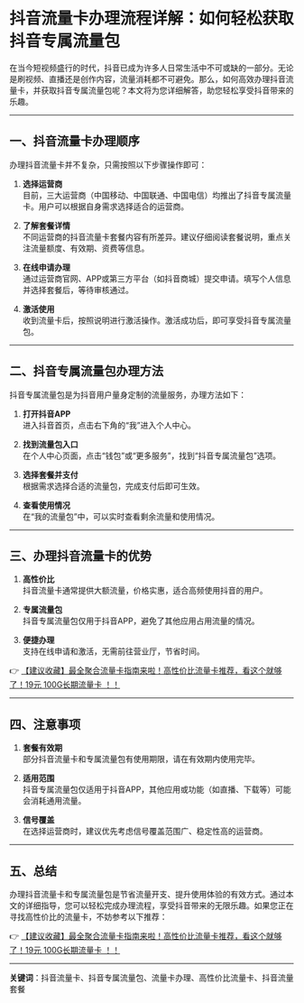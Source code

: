 # 抖音流量卡办理流程详解：如何轻松获取抖音专属流量包

在当今短视频盛行的时代，抖音已成为许多人日常生活中不可或缺的一部分。无论是刷视频、直播还是创作内容，流量消耗都不可避免。那么，如何高效办理抖音流量卡，并获取抖音专属流量包呢？本文将为您详细解答，助您轻松享受抖音带来的乐趣。

---

## 一、抖音流量卡办理顺序

办理抖音流量卡并不复杂，只需按照以下步骤操作即可：

1. **选择运营商**  
   目前，三大运营商（中国移动、中国联通、中国电信）均推出了抖音专属流量卡。用户可以根据自身需求选择适合的运营商。

2. **了解套餐详情**  
   不同运营商的抖音流量卡套餐内容有所差异。建议仔细阅读套餐说明，重点关注流量额度、有效期、资费等信息。

3. **在线申请办理**  
   通过运营商官网、APP或第三方平台（如抖音商城）提交申请。填写个人信息并选择套餐后，等待审核通过。

4. **激活使用**  
   收到流量卡后，按照说明进行激活操作。激活成功后，即可享受抖音专属流量包。

---

## 二、抖音专属流量包办理方法

抖音专属流量包是为抖音用户量身定制的流量服务，办理方法如下：

1. **打开抖音APP**  
   进入抖音首页，点击右下角的“我”进入个人中心。

2. **找到流量包入口**  
   在个人中心页面，点击“钱包”或“更多服务”，找到“抖音专属流量包”选项。

3. **选择套餐并支付**  
   根据需求选择合适的流量包，完成支付后即可生效。

4. **查看使用情况**  
   在“我的流量包”中，可以实时查看剩余流量和使用情况。

---

## 三、办理抖音流量卡的优势

1. **高性价比**  
   抖音流量卡通常提供大额流量，价格实惠，适合高频使用抖音的用户。

2. **专属流量包**  
   抖音专属流量包仅用于抖音APP，避免了其他应用占用流量的情况。

3. **便捷办理**  
   支持在线申请和激活，无需前往营业厅，节省时间。

👉 [【建议收藏】最全聚合流量卡指南来啦！高性价比流量卡推荐，看这个就够了！19元 100G长期流量卡 ！！](https://www.91haoka.cn/webapp/weixiaodian/index.html?shop_id=563381)

---

## 四、注意事项

1. **套餐有效期**  
   部分抖音流量卡和专属流量包有使用期限，请在有效期内使用完毕。

2. **适用范围**  
   抖音专属流量包仅适用于抖音APP，其他应用或功能（如直播、下载等）可能会消耗通用流量。

3. **信号覆盖**  
   在选择运营商时，建议优先考虑信号覆盖范围广、稳定性高的运营商。

---

## 五、总结

办理抖音流量卡和专属流量包是节省流量开支、提升使用体验的有效方式。通过本文的详细指导，您可以轻松完成办理流程，享受抖音带来的无限乐趣。如果您正在寻找高性价比的流量卡，不妨参考以下推荐：

👉 [【建议收藏】最全聚合流量卡指南来啦！高性价比流量卡推荐，看这个就够了！19元 100G长期流量卡 ！！](https://www.91haoka.cn/webapp/weixiaodian/index.html?shop_id=563381)

---

**关键词**：抖音流量卡、抖音专属流量包、流量卡办理、高性价比流量卡、抖音流量套餐